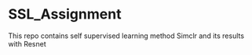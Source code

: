 # SSL_Assignment
This repo contains self supervised learning method Simclr and its results with Resnet
